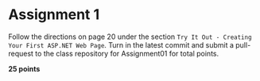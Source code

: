 # Assignment 1

Follow the directions on page 20 under the section `Try It Out - Creating Your First ASP.NET Web Page`.  Turn in the latest commit and submit a pull-request to the class repository for Assignment01 for total points.  

**25 points**
